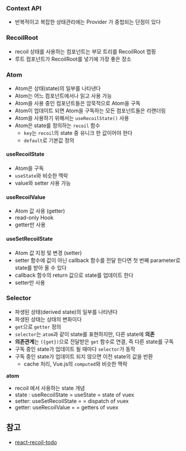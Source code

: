 ### Context API
* 반복적이고 복잡한 상태관리에는 Provider 가 중첩되는 단점이 있다

### RecoilRoot
* recoil 상태를 사용하는 컴포넌트는 부모 트리를 RecoilRoot 랩핑 
* 루트 컴포넌트가 RecoilRoot를 넣기에 가장 좋은 장소

### Atom
* Atom은 상태(state)의 일부를 나타낸다
* Atom는 어느 컴포넌트에서나 읽고 사용 가능
* Atom을 사용 중인 컴포넌트들은 암묵적으로 Atom을 구독
* Atom이 업데이트 되면 Atom을 구독하는 모든 컴포넌트들은 리랜더링
* Atom을 사용하기 위해서는 `useRecoilState()` 사용
* Atom은 state를 정의하는 `recoil` 함수
  * `key`는 `recoil`의 state 중 유니크 한 값이어야 한다
  * `default`로 기본값 정의

#### useRecoilState
* Atom을 구독
* `useState`와 비슷한 맥락
* value와 setter 사용 가능

#### useRecoilValue
* Atom 값 사용 (getter)
* read-only Hook
* getter만 사용

#### useSetRecoilState
* Atom 값 지정 및 변경 (setter)
* setter 함수에 값이 아닌 callback 함수를 전달 한다면 첫 번째 parameter로 state를 받아 올 수 있다
* callback 함수의 return 값으로 state를 업데이트 한다
* setter만 사용

### Selector
* 파생된 상태(derived state)의 일부를 나타낸다
* 파생된 상태는 상태의 변화이다
* `get`으로 `getter` 정의
* `selector`는 `atom`과 같이 state를 표현하지만, 다른 state에 **의존**
* **의존관계**는 `({get})`으로 전달받은 `get` 함수로 연결, 즉 다른 state를 구독
* 구독 중인 state가 업데이트 될 때마다 `selector`가 동작
* 구독 중인 state가 업데이트 되지 않으면 이전 state의 값을 반환
  * cache 처리, Vue.js의 `computed`와 비슷한 맥락







**atom**  
* recoil 에서 사용하는 state 개념
* state : useRecoilState    = useState = state of vuex
* setter: useSetRecoilState =          = dispatch of vuex
* getter: useRecoilValue    =          = getters of vuex





## 참고
* [react-recoil-todo](https://velog.io/@undefcat/4-react-recoil-todo)